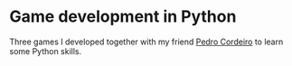 # Game development in Python
Three games I developed together with my friend [Pedro Cordeiro](https://github.com/PedroNCordeiro) to learn some Python skills.
